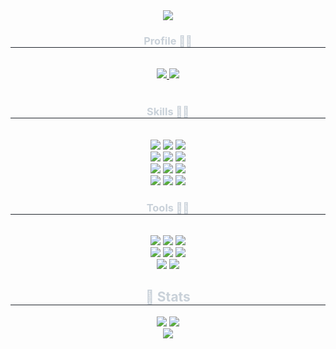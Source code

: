 <div align= "center">
    <img src="https://capsule-render.vercel.app/api?type=rounded&color=0:7e77df,100:5f469b&height=120&text=Shin%20Ji%20Hoon&animation=fadeIn&fontColor=ffffff&fontSize=30" />
</div>


<div align= "center">
  <h3 style="border-bottom: 1px solid #21262d; color: #c9d1d9;"> Profile 🧑‍💻 </h2> <br> 
  <div align= "center"> 
    <a href=https://velog.io/@wlgns0413/posts> 
      <img src="https://img.shields.io/badge/Velog-20C997?style=for-the-badge&logo=Velog&logoColor=white&link=https://velog.io/@wlgns0413/posts"> 
    </a>
    <a href=https://www.notion.so/a33cf4699d9141289b4e12f0fac2895b> 
      <img src="https://img.shields.io/badge/Notion-000000?style=for-the-badge&logo=Notion&logoColor=white&link=https://www.notion.so/a33cf4699d9141289b4e12f0fac2895b"> 
    </a>
  </div>  <br> 

  <h3 style="border-bottom: 1px solid #21262d; color: #c9d1d9;"> Skills 🧑‍💻 </h2> <br>   
  <div align= "center">  
    <img src="https://img.shields.io/badge/Java-ED8B00?style=for-the-badge&logo=openjdk&logoColor=white">
    <img src="https://img.shields.io/badge/Spring-6DB33F?style=for-the-badge&logo=spring&logoColor=white">
    <img src="https://img.shields.io/badge/Spring_Security-6DB33F?style=for-the-badge&logo=Spring-Security&logoColor=white"><br>
    <img src="https://img.shields.io/badge/MySQL-00000F?style=for-the-badge&logo=mysql&logoColor=white">
    <img src="https://img.shields.io/badge/MariaDB-003545?style=for-the-badge&logo=mariaDB&logoColor=white">
    <img src="https://img.shields.io/badge/redis-%23DD0031.svg?&style=for-the-badge&logo=redis&logoColor=white"><br>
    <img src="https://img.shields.io/badge/json%20web%20tokens-323330?style=for-the-badge&logo=json-web-tokens&logoColor=pink">
    <img src="https://img.shields.io/badge/junit5-25A162?style=for-the-badge&logo=junit5&logoColor=pink">
    <img src="https://img.shields.io/badge/apachetomcat-F8DC75.svg?style=for-the-badge&logo=apachetomcat&logoColor=black"><br>
    <img src="https://img.shields.io/badge/Slack-4A154B?style=for-the-badge&logo=slack&logoColor=white">
    <img src="https://img.shields.io/badge/Notion-000000?style=for-the-badge&logo=notion&logoColor=white">
    <img src="https://img.shields.io/badge/GitHub-100000?style=for-the-badge&logo=github&logoColor=white)">
  </div> 

  <h3 style="border-bottom: 1px solid #21262d; color: #c9d1d9;"> Tools 🧑‍💻 </h2> <br>   
  <div align= "center">  
    <img src="https://img.shields.io/badge/intellijidea-000000?style=for-the-badge&logo=intellijidea&logoColor=white">
    <img src="https://img.shields.io/badge/Postman-FF6C37?style=for-the-badge&logo=postman&logoColor=white">
    <img src="https://img.shields.io/badge/docker-%230db7ed.svg?style=for-the-badge&logo=docker&logoColor=white"><br>
    <img src="https://img.shields.io/badge/Gradle-02303A.svg?style=for-the-badge&logo=Gradle&logoColor=white">
    <img src="https://img.shields.io/badge/burpsuite-FF6633.svg?style=for-the-badge&logo=burpsuite&logoColor=white">
    <img src="https://img.shields.io/badge/ngrok-1F1E37.svg?style=for-the-badge&logo=ngrok&logoColor=white"><br>
    <img src="https://img.shields.io/badge/gitkraken-179287?style=for-the-badge&logo=gitkraken&logoColor=white">
    <img src="https://img.shields.io/badge/dbeaver-382923?style=for-the-badge&logo=dbeaver&logoColor=white">
  </div> 

  
  
</div>
    
  <div align= "center"> 
      <h2 style="border-bottom: 1px solid #21262d; color: #c9d1d9;"> 🏅 Stats </h2> <div align= "center"> 
        <img src="http://mazassumnida.wtf/api/v2/generate_badge?boj=wlgnstls0413&bg_color=60,ffffff,ffffff&title_color=000000&text_color=000000"/> 
        <img src="https://github-readme-stats.vercel.app/api/top-langs/?username=jihoon0413&layout=compact&bg_color=60,ffffff,ffffff&title_color=000000&text_color=000000"/><br>
        <img src="https://github-readme-stats.vercel.app/api?username=jihoon0413&bg_color=60,ffffff,ffffff&title_color=000000&text_color=000000"/> 
  </div>
</div>
    

<!--
**jihoon0413/jihoon0413** is a ✨ _special_ ✨ repository because its `README.md` (this file) appears on your GitHub profile.

Here are some ideas to get you started:

- 🔭 I’m currently working on ...
- 🌱 I’m currently learning ...
- 👯 I’m looking to collaborate on ...
- 🤔 I’m looking for help with ...
- 💬 Ask me about ...
- 📫 How to reach me: ...
- 😄 Pronouns: ...
- ⚡ Fun fact: ...
-->

